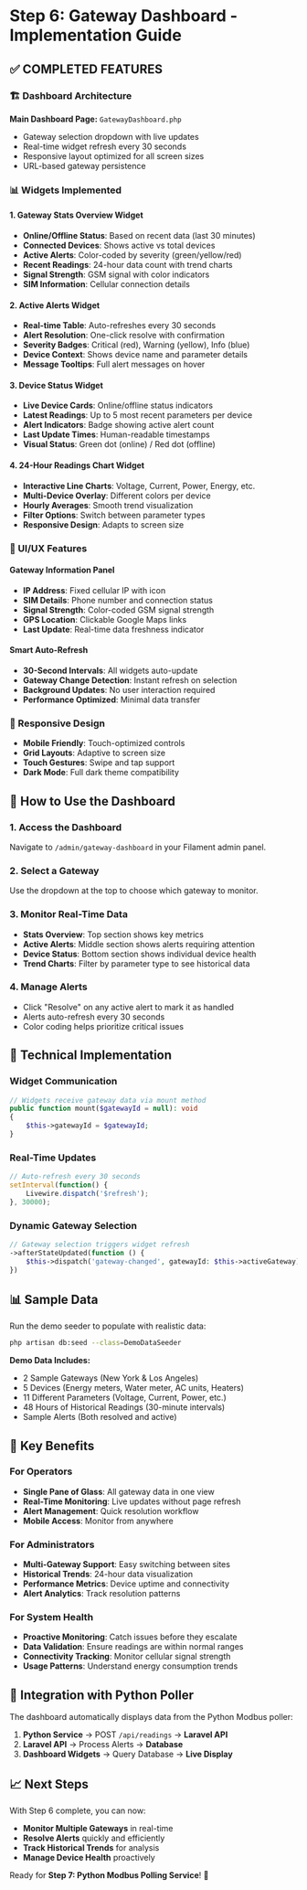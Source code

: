 # Step 6: Gateway Dashboard - Implementation Guide

## ✅ **COMPLETED FEATURES**

### **🏗️ Dashboard Architecture**

**Main Dashboard Page:** `GatewayDashboard.php`
- Gateway selection dropdown with live updates
- Real-time widget refresh every 30 seconds
- Responsive layout optimized for all screen sizes
- URL-based gateway persistence

### **📊 Widgets Implemented**

#### 1. **Gateway Stats Overview Widget**
- **Online/Offline Status**: Based on recent data (last 30 minutes)
- **Connected Devices**: Shows active vs total devices
- **Active Alerts**: Color-coded by severity (green/yellow/red)
- **Recent Readings**: 24-hour data count with trend charts
- **Signal Strength**: GSM signal with color indicators
- **SIM Information**: Cellular connection details

#### 2. **Active Alerts Widget** 
- **Real-time Table**: Auto-refreshes every 30 seconds
- **Alert Resolution**: One-click resolve with confirmation
- **Severity Badges**: Critical (red), Warning (yellow), Info (blue)
- **Device Context**: Shows device name and parameter details
- **Message Tooltips**: Full alert messages on hover

#### 3. **Device Status Widget**
- **Live Device Cards**: Online/offline status indicators
- **Latest Readings**: Up to 5 most recent parameters per device
- **Alert Indicators**: Badge showing active alert count
- **Last Update Times**: Human-readable timestamps
- **Visual Status**: Green dot (online) / Red dot (offline)

#### 4. **24-Hour Readings Chart Widget**
- **Interactive Line Charts**: Voltage, Current, Power, Energy, etc.
- **Multi-Device Overlay**: Different colors per device
- **Hourly Averages**: Smooth trend visualization
- **Filter Options**: Switch between parameter types
- **Responsive Design**: Adapts to screen size

### **🎨 UI/UX Features**

#### **Gateway Information Panel**
- **IP Address**: Fixed cellular IP with icon
- **SIM Details**: Phone number and connection status  
- **Signal Strength**: Color-coded GSM signal strength
- **GPS Location**: Clickable Google Maps links
- **Last Update**: Real-time data freshness indicator

#### **Smart Auto-Refresh**
- **30-Second Intervals**: All widgets auto-update
- **Gateway Change Detection**: Instant refresh on selection
- **Background Updates**: No user interaction required
- **Performance Optimized**: Minimal data transfer

### **📱 Responsive Design**
- **Mobile Friendly**: Touch-optimized controls
- **Grid Layouts**: Adaptive to screen size
- **Touch Gestures**: Swipe and tap support
- **Dark Mode**: Full dark theme compatibility

## **🚀 How to Use the Dashboard**

### **1. Access the Dashboard**
Navigate to `/admin/gateway-dashboard` in your Filament admin panel.

### **2. Select a Gateway**
Use the dropdown at the top to choose which gateway to monitor.

### **3. Monitor Real-Time Data**
- **Stats Overview**: Top section shows key metrics
- **Active Alerts**: Middle section shows alerts requiring attention
- **Device Status**: Bottom section shows individual device health
- **Trend Charts**: Filter by parameter type to see historical data

### **4. Manage Alerts**
- Click "Resolve" on any active alert to mark it as handled
- Alerts auto-refresh every 30 seconds
- Color coding helps prioritize critical issues

## **🔧 Technical Implementation**

### **Widget Communication**
```php
// Widgets receive gateway data via mount method
public function mount($gatewayId = null): void
{
    $this->gatewayId = $gatewayId;
}
```

### **Real-Time Updates**
```javascript
// Auto-refresh every 30 seconds
setInterval(function() {
    Livewire.dispatch('$refresh');
}, 30000);
```

### **Dynamic Gateway Selection**
```php
// Gateway selection triggers widget refresh
->afterStateUpdated(function () {
    $this->dispatch('gateway-changed', gatewayId: $this->activeGateway);
})
```

## **📊 Sample Data**

Run the demo seeder to populate with realistic data:
```bash
php artisan db:seed --class=DemoDataSeeder
```

**Demo Data Includes:**
- 2 Sample Gateways (New York & Los Angeles)
- 5 Devices (Energy meters, Water meter, AC units, Heaters)
- 11 Different Parameters (Voltage, Current, Power, etc.)
- 48 Hours of Historical Readings (30-minute intervals)
- Sample Alerts (Both resolved and active)

## **🎯 Key Benefits**

### **For Operators**
- **Single Pane of Glass**: All gateway data in one view
- **Real-Time Monitoring**: Live updates without page refresh
- **Alert Management**: Quick resolution workflow
- **Mobile Access**: Monitor from anywhere

### **For Administrators**
- **Multi-Gateway Support**: Easy switching between sites
- **Historical Trends**: 24-hour data visualization
- **Performance Metrics**: Device uptime and connectivity
- **Alert Analytics**: Track resolution patterns

### **For System Health**
- **Proactive Monitoring**: Catch issues before they escalate
- **Data Validation**: Ensure readings are within normal ranges
- **Connectivity Tracking**: Monitor cellular signal strength
- **Usage Patterns**: Understand energy consumption trends

## **🔄 Integration with Python Poller**

The dashboard automatically displays data from the Python Modbus poller:

1. **Python Service** → POST `/api/readings` → **Laravel API**
2. **Laravel API** → Process Alerts → **Database**
3. **Dashboard Widgets** → Query Database → **Live Display**

## **📈 Next Steps**

With Step 6 complete, you can now:
- **Monitor Multiple Gateways** in real-time
- **Resolve Alerts** quickly and efficiently  
- **Track Historical Trends** for analysis
- **Manage Device Health** proactively

Ready for **Step 7: Python Modbus Polling Service**! 🐍 